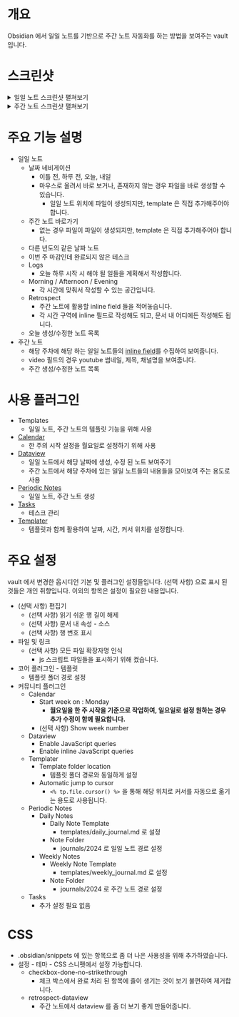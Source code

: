 # 개요

Obsidian 에서 일일 노트를 기반으로 주간 노트 자동화를 하는 방법을 보여주는 vault 입니다.

# 스크린샷

<details>
  <summary>일일 노트 스크린샷 펼쳐보기</summary>
  <img width=800 src="https://github.com/user-attachments/assets/7900a746-ab39-4d57-b6f3-55b5fc955954"/>
</details>
<details>
  <summary>주간 노트 스크린샷 펼쳐보기</summary>
  <img width=800 src="https://github.com/user-attachments/assets/f0fe67a5-6755-48ff-9f89-7083367cef8e"/>
</details>

# 주요 기능 설명
- 일일 노트
	- 날짜 네비게이션
		- 이틀 전, 하루 전, 오늘, 내일
		- 마우스로 올려서 바로 보거나, 존재하지 않는 경우 파일을 바로 생성할 수 있습니다.
			- 일일 노트 위치에 파일이 생성되지만, template 은 직접 추가해주어야 합니다.
	- 주간 노트 바로가기
		- 없는 경우 파일이 파일이 생성되지만, template 은 직접 추가해주어야 합니다.
	- 다른 년도의 같은 날짜 노트
	- 이번 주 마감인데 완료되지 않은 테스크
	- Logs
		- 오늘 하루 시작 시 해야 될 일들을 계획해서 작성합니다.
	- Morning / Afternoon / Evening
		- 각 시간에 맞춰서 작성할 수 있는 공간입니다.
	- Retrospect
		- 주간 노트에 활용할 inline field 들을 적어놓습니다.
		- 각 시간 구역에 inline 필드로 작성해도 되고, 문서 내 어디에든 작성해도 됩니다.
	- 오늘 생성/수정한 노트 목록
- 주간 노트
	- 해당 주차에 해당 하는 일일 노트들의 [inline field](https://blacksmithgu.github.io/obsidian-dataview/annotation/add-metadata/#inline-fields)를 수집하여 보여줍니다.
	- video 필드의 경우 youtube 썸네일, 제목, 채널명을 보여줍니다.
	- 주간 생성/수정한 노트 목록

# 사용 플러그인

- Templates
	- 일일 노트, 주간 노트의 템플릿 기능을 위해 사용
- [Calendar](https://github.com/liamcain/obsidian-calendar-plugin)
	- 한 주의 시작 설정을 월요일로 설정하기 위해 사용
- [Dataview](https://github.com/blacksmithgu/obsidian-dataview)
	- 일일 노트에서 해당 날짜에 생성, 수정 된 노트 보여주기
	- 주간 노트에서 해당 주차에 있는 일일 노트들의 내용들을 모아보여 주는 용도로 사용
- [Periodic Notes](https://github.com/liamcain/obsidian-periodic-notes)
	- 일일 노트, 주간 노트 생성
- [Tasks](https://github.com/obsidian-tasks-group/obsidian-tasks)
	- 테스크 관리
- [Templater](https://github.com/SilentVoid13/Templater)
	- 템플릿과 함께 활용하여 날짜, 시간, 커서 위치를 설정합니다.

# 주요 설정

vault 에서 변경한 옵시디언 기본 및 플러그인 설정들입니다.
(선택 사항) 으로 표시 된 것들은 개인 취향입니다.
이외의 항목은 설정이 필요한 내용입니다.

- (선택 사항) 편집기
	- (선택 사항) 읽기 쉬운 행 길이 해제
	- (선택 사항) 문서 내 속성 - 소스
	- (선택 사항) 행 번호 표시
- 파일 및 링크
	- (선택 사항) 모든 파일 확장자명 인식
		- js 스크립트 파일들을 표시하기 위해 켰습니다.
- 코어 플러그인 - 템플릿
	- 템플릿 폴더 경로 설정
- 커뮤니티 플러그인
	- Calendar
		- Start week on : Monday
			- **월요일을 한 주 시작을 기준으로 작업하여, 일요일로 설정 원하는 경우 추가 수정이 함께 필요합니다.**
		- (선택 사항) Show week number
	- Dataview
		- Enable JavaScript queries
		- Enable inline JavaScript queries
	- Templater
		- Template folder location
			- 템플릿 폴더 경로와 동일하게 설정
		- Automatic jump to cursor
			- `<% tp.file.cursor() %>` 을 통해 해당 위치로 커서를 자동으로 옮기는 용도로 사용됩니다.
	- Periodic Notes
		- Daily Notes
			- Daily Note Template
				- templates/daily_journal.md 로 설정
			- Note Folder
				- journals/2024 로 일일 노트 경로 설정
		- Weekly Notes
			- Weekly Note Template
				- templates/weekly_journal.md 로 설정
			- Note Folder
				- journals/2024 로 주간 노트 경로 설정
	- Tasks
		- 추가 설정 필요 없음

# CSS

- .obsidian/snippets 에 있는 항목으로 좀 더 나은 사용성을 위해 추가하였습니다.
- 설정 - 테마 - CSS 스니펫에서 설정 가능합니다.
	- checkbox-done-no-strikethrough
		- 체크 박스에서 완료 처리 된 항목에 줄이 생기는 것이 보기 불편하여 제거합니다.
	- retrospect-dataview
		- 주간 노트에서 dataview 를 좀 더 보기 좋게 만들어줍니다.
